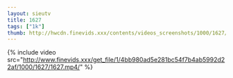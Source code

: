```yaml
--- 
layout: sieutv
title: 1627
tags: ["1k"]
thumb: http://hwcdn.finevids.xxx/contents/videos_screenshots/1000/1627/preview.mp4.jpg
---
```

{% include video src="http://www.finevids.xxx/get_file/1/4bb980ad5e281bc54f7b4ab5992d22af/1000/1627/1627.mp4/" %} 
